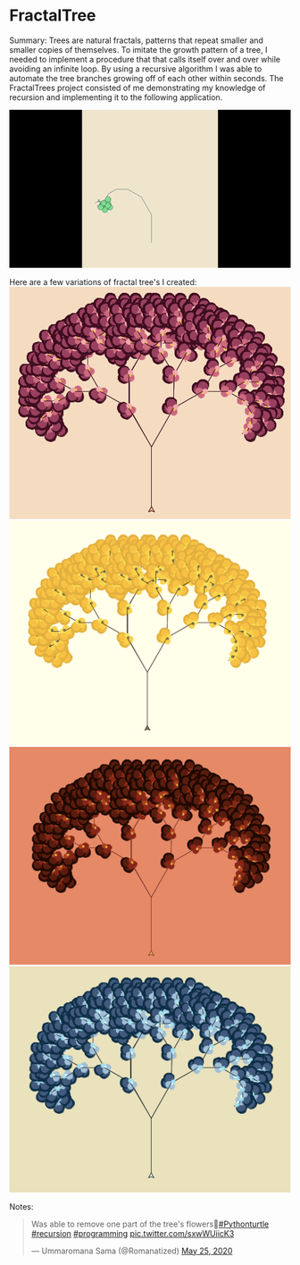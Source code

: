 # FractalTree

Summary: Trees are natural fractals, patterns that repeat smaller and smaller copies of themselves. To imitate the growth pattern of a tree, I needed to implement a procedure that that calls itself over and over while avoiding an infinite loop. By using a recursive algorithm I was able to automate the tree branches growing off of each other within seconds. The FractalTrees project consisted of me demonstrating my knowledge of recursion and implementing it to the following application.

![](Tree_Video.gif)

Here are a few variations of fractal tree's I created: 
![](images/spring.png)
![](images/summer.png)
![](images/fall.png)
![](images/winter.png)

Notes:
<blockquote class="twitter-tweet" data-theme="light"><p lang="en" dir="ltr">Was able to remove one part of the tree&#39;s flowers🌸<a href="https://twitter.com/hashtag/Pythonturtle?src=hash&amp;ref_src=twsrc%5Etfw">#Pythonturtle</a> <a href="https://twitter.com/hashtag/recursion?src=hash&amp;ref_src=twsrc%5Etfw">#recursion</a> <a href="https://twitter.com/hashtag/programming?src=hash&amp;ref_src=twsrc%5Etfw">#programming</a> <a href="https://t.co/sxwWUiicK3">pic.twitter.com/sxwWUiicK3</a></p>&mdash; Ummaromana Sama (@Romanatized) <a href="https://twitter.com/Romanatized/status/1264754694574034945?ref_src=twsrc%5Etfw">May 25, 2020</a></blockquote> <script async src="https://platform.twitter.com/widgets.js" charset="utf-8"></script>
